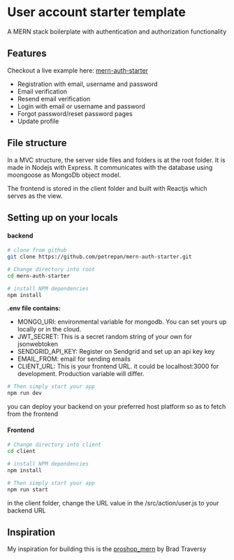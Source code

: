 # User account starter template

A MERN stack boilerplate with authentication and authorization functionality

## Features

Checkout a live example here: [mern-auth-starter](mern-auth-starter.netlify.app/)

* Registration with email, username and password
* Email verification
* Resend email verification
* Login with email or username and password
* Forgot password/reset password pages
* Update profile 

## File structure
In a MVC structure, the server side files and folders is at the root folder. It is made in Nodejs with Express. It communicates with the database using moongoose as MongoDb object model.

The frontend is stored in the client folder and built with Reactjs which serves as the view.

## Setting up on your locals

#### backend

```bash
# clone from github
git clone https://github.com/petrepan/mern-auth-starter.git

```
```bash
# Change directory into root
cd mern-auth-starter
```

```bash
# install NPM dependencies
npm install
```
**.env file contains:**
* MONGO_URI: environmental variable for mongodb. You can set yours up locally or in the cloud.
* JWT_SECRET: This is a secret random string of your own for jsonwebtoken
* SENDGRID_API_KEY: Register on Sendgrid and set up an api key key
*  EMAIL_FROM: email for sending emails
* CLIENT_URL: This is your frontend URL. it could be localhost:3000 for development. Production variable will differ.

```bash
# Then simply start your app
npm run dev
```
you can deploy your backend on your preferred host platform so as to fetch from the frontend

#### Frontend

```bash
# Change directory into client
cd client
```
```bash
# install NPM dependencies
npm install
```
```bash
# Then simply start your app
npm run start
```
in the client folder, change the URL value in the /src/action/user.js to your backend URL

## Inspiration
My inspiration for building this is the [proshop_mern](https://github.com/bradtraversy/proshop_mern) by Brad Traversy